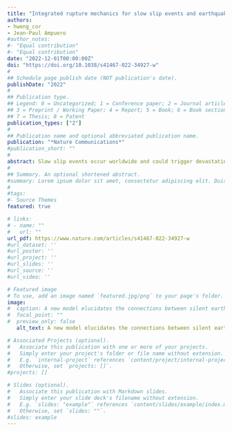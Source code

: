 ```yaml
---
title: "Integrated rupture mechanics for slow slip events and earthquakes"
authors:
- hweng_cor
- Jean-Paul Ampuero
#author_notes:
#- "Equal contribution"
#- "Equal contribution"
date: "2022-12-01T00:00:00Z"
doi: "https://doi.org/10.1038/s41467-022-34927-w"
#
## Schedule page publish date (NOT publication's date).
publishDate: "2022"
#
## Publication type.
## Legend: 0 = Uncategorized; 1 = Conference paper; 2 = Journal article;
## 3 = Preprint / Working Paper; 4 = Report; 5 = Book; 6 = Book section;
## 7 = Thesis; 8 = Patent
publication_types: ["2"]
#
## Publication name and optional abbreviated publication name.
publication: "*Nature Communications*"
#publication_short: ""
#
abstract: Slow slip events occur worldwide and could trigger devastating earthquakes, yet it is still debated whether their moment-duration scaling is linear or cubic and a fundamental model unifying slow and fast earthquakes is still lacking. Here, we show that the rupture propagation of simulated slow and fast earthquakes can be predicted by a newly-developed three-dimensional theory of dynamic fracture mechanics accounting for finite rupture width, an essential ingredient missing in previous theories. The complete spectrum of rupture speeds is controlled by the ratio of fracture energy to energy release rate. Shear stress heterogeneity can produce a cubic scaling on a single fault while effective normal stress variability produces a linear scaling on a population of faults, which reconciles the debated scaling relations. This model provides a new framework to explain how slow slip might lead to earthquakes and opens new avenues for seismic hazard assessment integrating seismological, laboratory and theoretical developments. 
#
## Summary. An optional shortened abstract.
#summary: Lorem ipsum dolor sit amet, consectetur adipiscing elit. Duis posuere tellus ac convallis placerat. Proin tincidunt magna sed ex sollicitudin condimentum.
#
#tags:
#- Source Themes
featured: true

# links:
# - name: ""
#   url: ""
url_pdf: https://www.nature.com/articles/s41467-022-34927-w
#url_dataset: ''
#url_poster: ''
#url_project: ''
#url_slides: ''
#url_source: ''
#url_video: ''

# Featured image
# To use, add an image named `featured.jpg/png` to your page's folder. 
image:
#  caption: A new model elucidates the connections between silent earthquakes ("slow slip events") and regular ones by accounting for their finite rupture depth. It reconciles debated features of slow slip events and explains how they might lead to earthquakes. 
#  focal_point: ""
#  preview_only: false
   alt_text: A new model elucidates the connections between silent earthquakes ("slow slip events") and regular ones by accounting for their finite rupture depth. It reconciles debated features of slow slip events and explains how they might lead to earthquakes.

# Associated Projects (optional).
#   Associate this publication with one or more of your projects.
#   Simply enter your project's folder or file name without extension.
#   E.g. `internal-project` references `content/project/internal-project/index.md`.
#   Otherwise, set `projects: []`.
#projects: []

# Slides (optional).
#   Associate this publication with Markdown slides.
#   Simply enter your slide deck's filename without extension.
#   E.g. `slides: "example"` references `content/slides/example/index.md`.
#   Otherwise, set `slides: ""`.
#slides: example
---
```


